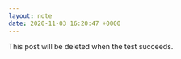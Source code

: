 ```yaml
---
layout: note
date: 2020-11-03 16:20:47 +0000
---
```


This post will be deleted when the test succeeds.
